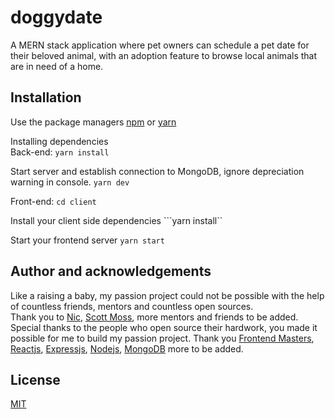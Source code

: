 # doggydate
A MERN stack application where pet owners can schedule a pet date for their beloved animal, with an adoption feature to browse local animals that are in need of a home.


## Installation 
Use the package managers [npm](https://www.npmjs.com) or [yarn](https://yarnpkg.com/lang/en/) <br>

Installing dependencies <br>
Back-end: 
  ``` yarn install ```

  Start server and establish connection to MongoDB, ignore depreciation warning in console.
  ``` yarn dev ``` 

Front-end:
  ```cd client```

  Install your client side dependencies
  ```yarn install``

  Start your frontend server
  ```yarn start```


## Author and acknowledgements
Like a raising a baby, my passion project could not be possible with the help of countless friends, mentors and countless open sources. <br>
Thank you to [Nic](https://github.com/nlacock), [Scott Moss](https://github.com/Hendrixer), more mentors and friends to be added. <br>
Special thanks to the people who open source their hardwork, you made it possible for me to build my passion project. Thank you [Frontend Masters](https://github.com/FrontendMasters), [Reactjs](https://reactjs.org), [Expressjs](https://expressjs.com/), [Nodejs](https://nodejs.org/en/), [MongoDB](https://www.mongodb.com/) more to be added.

## License
[MIT](https://choosealicense.com/licenses/mit/)
